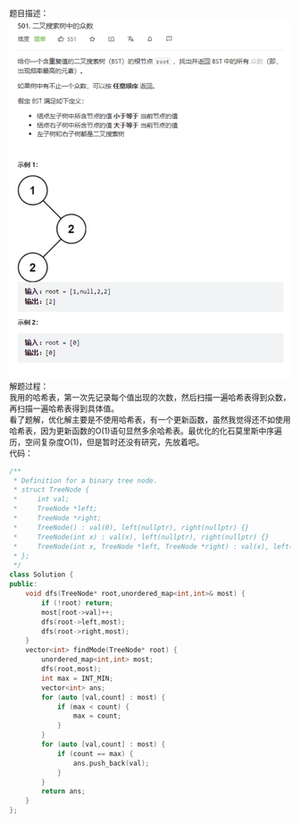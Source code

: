 题目描述：  
![image](/basicaldatastructure/binary_tree/image/image33.png)  
解题过程：  
我用的哈希表，第一次先记录每个值出现的次数，然后扫描一遍哈希表得到众数，再扫描一遍哈希表得到具体值。  
看了题解，优化解主要是不使用哈希表，有一个更新函数，虽然我觉得还不如使用哈希表，因为更新函数的O(1)语句显然多余哈希表。最优化的化石莫里斯中序遍历，空间复杂度O(1)，但是暂时还没有研究，先放着吧。  
代码：  
```cpp
/**
 * Definition for a binary tree node.
 * struct TreeNode {
 *     int val;
 *     TreeNode *left;
 *     TreeNode *right;
 *     TreeNode() : val(0), left(nullptr), right(nullptr) {}
 *     TreeNode(int x) : val(x), left(nullptr), right(nullptr) {}
 *     TreeNode(int x, TreeNode *left, TreeNode *right) : val(x), left(left), right(right) {}
 * };
 */
class Solution {
public:
    void dfs(TreeNode* root,unordered_map<int,int>& most) {
        if (!root) return;
        most[root->val]++;
        dfs(root->left,most);
        dfs(root->right,most);
    }
    vector<int> findMode(TreeNode* root) {
        unordered_map<int,int> most;
        dfs(root,most);
        int max = INT_MIN;
        vector<int> ans;
        for (auto [val,count] : most) {
            if (max < count) {
                max = count;
            }
        }
        for (auto [val,count] : most) {
            if (count == max) {
                ans.push_back(val);
            }
        }
        return ans;
    }
};
```